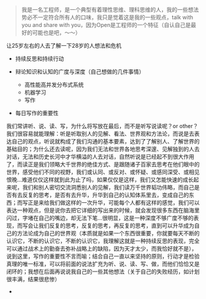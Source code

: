 > 我是一名工程师，是一个典型有着理性思维、理科思维的人，我的一些想法势必不一定符合所有人的口味，我只是觉着这是我的一些观点，talk with you and share with you，因为Open是工程师的一个特征（自认自己是最好的可能也是吧，～～）





让25岁左右的人去了解一下28岁的人想法和危机



* 持续反思和持续行动

* 辩论知识和认知的广度与深度（自己想做的几件事情）

  * 高性能高并发分布式系统
  * 机器学习
  * 写作

* 每日写作的重要性

我们常讲听、说、读、写，为什么将写放在最后，而不是听写说读呢？or other？我们很容易就能理解：听是听取别人的见解、看法、世界观和方法论，而说是去表达自己的观点，听说就构成了我们沟通的基本要素，达到了了解别人、了解世界的基础目的；为什么还去读呢，因为我们无法和世界各地思考深邃、见解独到的人去对话，无法和历史长河中才华横溢的人去对话，自然听说是已经起不到很大作用了，而读正是我们领略大千世界的绝佳方式、是跟随诸子百家去思考在他们眼中的世界，感受他们不同的视野，我们或认同、或反对、或怀疑、或感同深受、或相见恨晚...难道仅仅这样就到此为止了吗，如果仅仅是这样，我们又怎能快速的成长起来呢，我们和别人密切交流洞悉别人的见解，我们读万千世界韬功伟略，而自己是否有去反复的思考，是否有去升华，升华到自己的认知体系里去，变成自己的东西；而写正是来给我们做这样的一次升华，可能每个人都有这样的感觉，我们可以表达一种观点，但是说你去把它详细的写出来的时候，就会发现很多东西在脑海里闪过，字堵在自己的嘴边，却无法下笔...很明显，这是一种深度不够广度不够的表现，而写会让我们反复的思考，反复的思考，再反复的思考，直到可以升华成为自己的方法论成为自己的世界观（本质就是如果一个东西很重要，你就要每天不断的认识它，不断的认识它，不断的认识它，我理解这就是一种持续反思的表现，完全可以通过战术上的勤奋去弥补战略上的缺陷，因为天才太少，而我恰好就不是），说到这里，写作的重要性不言而喻；结合自己一直以来坚持的原则，行动才是检验真理的唯一标准，可以将前面的说法扩充为听、说、读、写、做，而他们恰恰又是闭环的；我想在后面再说说我自己的一些其他想法（关于自己的失败经历，如计划很丰满，结果很悲惨）

* 


